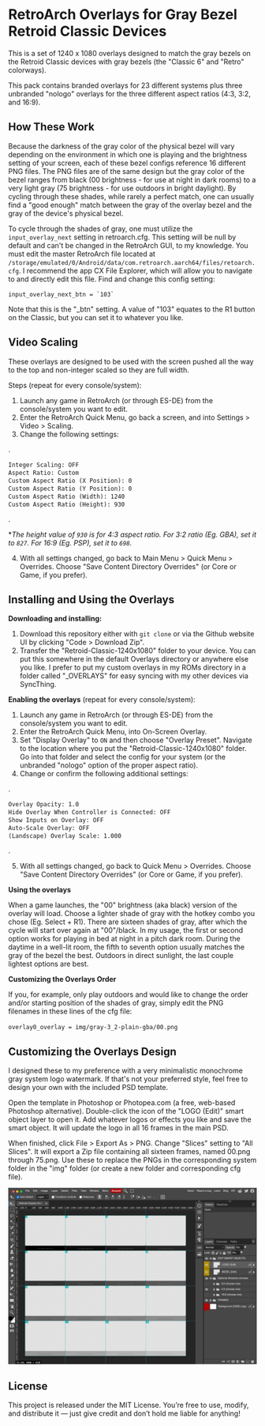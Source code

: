 # RetroArch Overlays for Gray Bezel Retroid Classic Devices

This is a set of 1240 x 1080 overlays designed to match the gray bezels on the Retroid Classic devices with gray bezels (the "Classic 6" and "Retro" colorways).

This pack contains branded overlays for 23 different systems plus three unbranded "nologo" overlays for the three different aspect ratios (4:3, 3:2, and 16:9).

## How These Work 

Because the darkness of the gray color of the physical bezel will vary depending on the environment in which one is playing and the brightness setting of your screen, each of these bezel configs reference 16 different PNG files. The PNG files are of the same design but the gray color of the bezel ranges from black (00 brightness - for use at night in dark rooms) to a very light gray (75 brightness - for use outdoors in bright daylight). By cycling through these shades, while rarely a perfect match, one can usually find a "good enough" match between the gray of the overlay bezel and the gray of the device's physical bezel.

To cycle through the shades of gray, one must utilize the `input_overlay_next` setting in retroarch.cfg. This setting will be null by default and can't be changed in the RetroArch GUI, to my knowledge. You must edit the master RetroArch file located at `/storage/emulated/0/Android/data/com.retroarch.aarch64/files/retoarch.cfg`. I recommend the app CX File Explorer, which will allow you to navigate to and directly edit this file. Find and change this config setting:

    input_overlay_next_btn = `103`

Note that this is the "_btn" setting. A value of "103" equates to the R1 button on the Classic, but you can set it to whatever you like.

## Video Scaling

These overlays are designed to be used with the screen pushed all the way to the top and non-integer scaled so they are full width.

Steps (repeat for every console/system):

1. Launch any game in RetroArch (or through ES-DE) from the console/system you want to edit. 
2. Enter the RetroArch Quick Menu, go back a screen, and into Settings > Video > Scaling.
3. Change the following settings:

.

    Integer Scaling: OFF
    Aspect Ratio: Custom
    Custom Aspect Ratio (X Position): 0
    Custom Aspect Ratio (Y Position): 0
    Custom Aspect Ratio (Width): 1240
    Custom Aspect Ratio (Height): 930
.

**The height value of `930` is for 4:3 aspect ratio. For 3:2 ratio (Eg. GBA), set it to `827`. For 16:9 (Eg. PSP), set it to `698`.*

4. With all settings changed, go back to Main Menu > Quick Menu > Overrides. Choose "Save Content Directory Overrides" (or Core or Game, if you prefer).

## Installing and Using the Overlays

**Downloading and installing:**

1. Download this repository either with `git clone` or via the Github website UI by clicking "Code > Download Zip".
2. Transfer the "Retroid-Classic-1240x1080" folder to your device. You can put this somewhere in the default Overlays directory or anywhere else you like. I prefer to put my custom overlays in my ROMs directory in a folder called "_OVERLAYS" for easy syncing with my other devices via SyncThing.

**Enabling the overlays** (repeat for every console/system):

1. Launch any game in RetroArch (or through ES-DE) from the console/system you want to edit. 
2. Enter the RetroArch Quick Menu, into On-Screen Overlay.
3. Set "Display Overlay" to `ON` and then choose "Overlay Preset". Navigate to the location where you put the "Retroid-Classic-1240x1080" folder. Go into that folder and select the config for your system (or the unbranded "nologo" option of the proper aspect ratio).
4. Change or confirm the following additional settings:

.

    Overlay Opacity: 1.0
    Hide Overlay When Controller is Connected: OFF
    Show Inputs on Overlay: OFF
    Auto-Scale Overlay: OFF
    (Landscape) Overlay Scale: 1.000
.

5. With all settings changed, go back to Quick Menu > Overrides. Choose "Save Content Directory Overrides" (or Core or Game, if you prefer).


**Using the overlays** 

When a game launches, the "00" brightness (aka black) version of the overlay will load. Choose a lighter shade of gray with the hotkey combo you chose (Eg. Select + R1). There are sixteen shades of gray, after which the cycle will start over again at "00"/black. In my usage, the first or second option works for playing in bed at night in a pitch dark room. During the daytime in a well-lit room, the fifth to seventh option usually matches the gray of the bezel the best. Outdoors in direct sunlight, the last couple lightest options are best. 

**Customizing the Overlays Order**

If you, for example, only play outdoors and would like to change the order and/or starting position of the shades of gray, simply edit the PNG filenames in these lines of the cfg file:

`overlay0_overlay = img/gray-3_2-plain-gba/00.png`

## Customizing the Overlays Design

I designed these to my preference with a very minimalistic monochrome gray system logo watermark. If that's not your preferred style, feel free to design your own with the included PSD template. 

Open the template in Photoshop or Photopea.com (a free, web-based Photoshop alternative). Double-click the icon of the "LOGO (Edit)" smart object layer to open it. Add whatever logos or effects you like and save the smart object. It will update the logo in all 16 frames in the main PSD.

When finished, click File > Export As > PNG. Change "Slices" setting to "All Slices". It will export a Zip file containing all sixteen frames, named 00.png through 75.png. Use these to replace the PNGs in the corresponding system folder in the "img" folder (or create a new folder and corresponding cfg file).


![Screenshot of App](https://raw.githubusercontent.com/jd6-37/ra-overlays-retroid-classic-gray/main/assets/screenshot-psd.jpg)

## License

This project is released under the MIT License. You’re free to use, modify, and distribute it — just give credit and don’t hold me liable for anything!